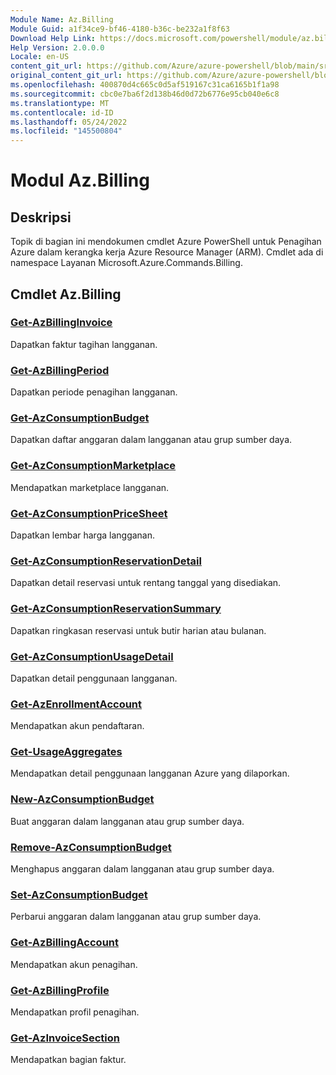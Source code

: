 ```yaml
---
Module Name: Az.Billing
Module Guid: a1f34ce9-bf46-4180-b36c-be232a1f8f63
Download Help Link: https://docs.microsoft.com/powershell/module/az.billing
Help Version: 2.0.0.0
Locale: en-US
content_git_url: https://github.com/Azure/azure-powershell/blob/main/src/Billing/Billing/help/Az.Billing.md
original_content_git_url: https://github.com/Azure/azure-powershell/blob/main/src/Billing/Billing/help/Az.Billing.md
ms.openlocfilehash: 400870d4c665c0d5af519167c31ca6165b1f1a98
ms.sourcegitcommit: cbc0e7ba6f2d138b46d0d72b6776e95cb040e6c8
ms.translationtype: MT
ms.contentlocale: id-ID
ms.lasthandoff: 05/24/2022
ms.locfileid: "145500804"
---
```

# Modul Az.Billing
## Deskripsi
Topik di bagian ini mendokumen cmdlet Azure PowerShell untuk Penagihan Azure dalam kerangka kerja Azure Resource Manager (ARM). Cmdlet ada di namespace Layanan Microsoft.Azure.Commands.Billing.

## Cmdlet Az.Billing
### [Get-AzBillingInvoice](Get-AzBillingInvoice.md)
Dapatkan faktur tagihan langganan.

### [Get-AzBillingPeriod](Get-AzBillingPeriod.md)
Dapatkan periode penagihan langganan.

### [Get-AzConsumptionBudget](Get-AzConsumptionBudget.md)
Dapatkan daftar anggaran dalam langganan atau grup sumber daya.

### [Get-AzConsumptionMarketplace](Get-AzConsumptionMarketplace.md)
Mendapatkan marketplace langganan.

### [Get-AzConsumptionPriceSheet](Get-AzConsumptionPriceSheet.md)
Dapatkan lembar harga langganan.

### [Get-AzConsumptionReservationDetail](Get-AzConsumptionReservationDetail.md)
Dapatkan detail reservasi untuk rentang tanggal yang disediakan.

### [Get-AzConsumptionReservationSummary](Get-AzConsumptionReservationSummary.md)
Dapatkan ringkasan reservasi untuk butir harian atau bulanan.

### [Get-AzConsumptionUsageDetail](Get-AzConsumptionUsageDetail.md)
Dapatkan detail penggunaan langganan.

### [Get-AzEnrollmentAccount](Get-AzEnrollmentAccount.md)
Mendapatkan akun pendaftaran.

### [Get-UsageAggregates](Get-UsageAggregates.md)
Mendapatkan detail penggunaan langganan Azure yang dilaporkan.

### [New-AzConsumptionBudget](New-AzConsumptionBudget.md)
Buat anggaran dalam langganan atau grup sumber daya.

### [Remove-AzConsumptionBudget](Remove-AzConsumptionBudget.md)
Menghapus anggaran dalam langganan atau grup sumber daya.

### [Set-AzConsumptionBudget](Set-AzConsumptionBudget.md)
Perbarui anggaran dalam langganan atau grup sumber daya.

### [Get-AzBillingAccount](Get-AzBillingAccount.md)
Mendapatkan akun penagihan.

### [Get-AzBillingProfile](Get-AzBillingProfile.md)
Mendapatkan profil penagihan.

### [Get-AzInvoiceSection](Get-AzInvoiceSection.md)
Mendapatkan bagian faktur.

